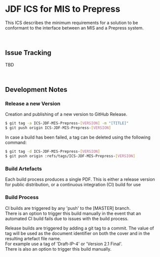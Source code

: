 # JDF ICS for MIS to Prepress
This ICS describes the minimum requirements for a solution to be conformant to the interface between an MIS and a Prepress system.

<br />

## Issue Tracking
TBD

<br />

## Development Notes
### Release a new Version
Creation and publishing of a new version to GitHub Release. 

```bash
$ git tag -a ICS-JDF-MIS-Prepress-[VERSION] -m "[TITLE]"
$ git push origin ICS-JDF-MIS-Prepress-[VERSION]
```

In case a build has been failed, a tag can be deleted using the following command:
```bash
$ git tag -d ICS-JDF-MIS-Prepress-[VERSION]
$ git push origin :refs/tags/ICS-JDF-MIS-Prepress-[VERSION]
```

### Build Artefacts
Each build process produces a single PDF. This is either a release version for public distribution, or a continuous integration (CI) build for use

### Build Process

CI builds are triggered by any 'push' to the [MASTER] branch.<br/>
There is an option to trigger this build manually in the event that an automated CI build fails due to issues with the build process.

Release builds are triggered by adding a git tag to a commit. The value of tag will be used as the document identifier on both the cover and in the resulting artefact file name.<br/>
For example use a tag of 'Draft-IP-4' or 'Version 2.1 Final'.<br/>
There is also an option to trigger this build manually.
